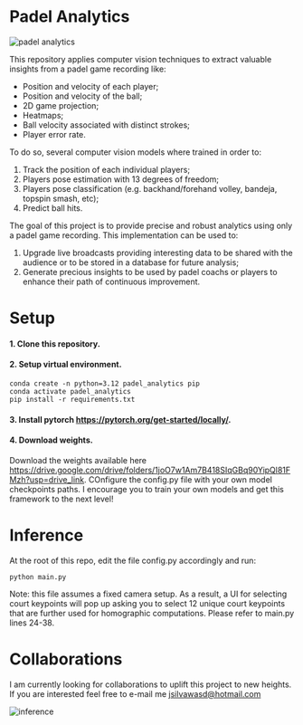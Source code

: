 # Padel Analytics
![padel analytics](https://github.com/user-attachments/assets/f66e6141-6ad7-48ca-b363-f539af0782ca)

This repository applies computer vision techniques to extract valuable insights from a padel game recording like:
- Position and velocity of each player;
- Position and velocity of the ball;
- 2D game projection;
- Heatmaps;
- Ball velocity associated with distinct strokes;
- Player error rate.

To do so, several computer vision models where trained in order to:
1. Track the position of each individual players;
2. Players pose estimation with 13 degrees of freedom;
3. Players pose classification (e.g. backhand/forehand volley, bandeja, topspin smash, etc);
4. Predict ball hits.

The goal of this project is to provide precise and robust analytics using only a padel game recording. This implementation can be used to:
1. Upgrade live broadcasts providing interesting data to be shared with the audience or to be stored in a database for future analysis;
2. Generate precious insights to be used by padel coachs or players to enhance their path of continuous improvement.

# Setup
#### 1. Clone this repository.
#### 2. Setup virtual environment.
```
conda create -n python=3.12 padel_analytics pip
conda activate padel_analytics
pip install -r requirements.txt
```
#### 3. Install pytorch <https://pytorch.org/get-started/locally/>.
#### 4. Download weights.
   Download the weights available here https://drive.google.com/drive/folders/1joO7w1Am7B418SIqGBq90YipQl81FMzh?usp=drive_link. COnfigure the config.py file with your own model checkpoints paths. I encourage you to train your own models and get this framework to the next level!

# Inference
At the root of this repo, edit the file config.py accordingly and run:
````
python main.py
````
Note: this file assumes a fixed camera setup. As a result, a UI for selecting court keypoints will pop up asking you to select 12 unique court keypoints that are further used for homographic computations. Please refer to main.py lines 24-38.

# Collaborations
I am currently looking for collaborations to uplift this project to new heights. If you are interested feel free to e-mail me jsilvawasd@hotmail.com

![inference](https://github.com/user-attachments/assets/5a7432ff-35a6-4db4-acc2-cdb760b4bd8d)




